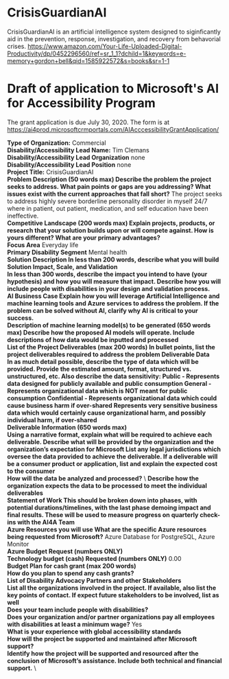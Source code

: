 # CrisisGuardianAI

CrisisGuardianAI is an artificial intelligence system designed to siginficantly aid in the prevention, response, investigation, and recovery from behavorial crises. https://www.amazon.com/Your-Life-Uploaded-Digital-Productivity/dp/0452296560/ref=sr_1_1?dchild=1&keywords=e-memory+gordon+bell&qid=1585922572&s=books&sr=1-1

# Draft of application to Microsoft's AI for Accessibility Program

The grant application is due July 30, 2020. The form is at https://ai4prod.microsoftcrmportals.com/AIAcccessibilityGrantApplication/

**Type of Organization:** Commercial \
**Disability/Accessibility Lead Name:** Tim Clemans \
**Disability/Accessibility Lead Organization** none \
**Disability/Accessibility Lead Position** none \
**Project Title:** CrisisGuardianAI \
**Problem Description (50 words max) Describe the problem the project seeks to address. What pain points or gaps are you addressing? What issues exist with the current approaches that fall short?** The project seeks to address highly severe borderline personality disorder in myself 24/7 where in patient, out patient, medication, and self education have been ineffective. \
**Competitive Landscape (200 words max) Explain projects, products, or research that your solution builds upon or will compete against. How is yours different? What are your primary advantages?** \
**Focus Area** Everyday life \
**Primary Disability Segment** Mental health \
**Solution Description In less than 200 words, describe what you will build Solution Impact, Scale, and Validation** \
**In less than 300 words, describe the impact you intend to have (your hypothesis) and how you will measure that impact. Describe how you will include people with disabilities in your design and validation process.** \
**AI Business Case Explain how you will leverage Artificial Intelligence and machine learning tools and Azure services to address the problem. If the problem can be solved without AI, clarify why AI is critical to your success.** \
**Description of machine learning model(s) to be generated (650 words max) Describe how the proposed AI models will operate. Include descriptions of how data would be inputted and processed** \
**List of the Project Deliverables (max 200 words) In bullet points, list the project deliverables required to address the problem
Deliverable Data** \
**In as much detail possible, describe the type of data which will be provided. Provide the estimated amount, format, structured vs. unstructured, etc. Also describe the data sensitivity: Public - Represents data designed for publicly available and public consumption
General - Represents organizational data which is NOT meant for public consumption Confidential - Represents organizational data which could cause business harm if over-shared Represents very sensitive business data which would certainly cause organizational harm, and possibly individual harm, if over-shared** \
**Deliverable Information (650 words max)** \
**Using a narrative format, explain what will be required to achieve each deliverable. Describe what will be provided by the organization and the organization’s expectation for Microsoft List any legal jurisdictions which oversee the data provided to achieve the deliverable. If a deliverable will be a consumer product or application, list and explain the expected cost to the consumer** \
**How will the data be analyzed and processed?** \ 
**Describe how the organization expects the data to be processed to meet the individual deliverables** \
**Statement of Work This should be broken down into phases, with potential durations/timelines, with the last phase demoing impact and final results. These will be used to measure progress on quarterly check-ins with the AI4A Team** \
**Azure Resources you will use What are the specific Azure resources being requested from Microsoft?** Azure Database for PostgreSQL, Azure Monitor \
**Azure Budget Request  (numbers ONLY)** \
**Technology budget (cash) Requested  (numbers ONLY)** 0.00 \
**Budget Plan for cash grant (max 200 words)** \
**How do you plan to spend any cash grants?** \
**List of Disability Advocacy Partners and other Stakeholders** \
**List all the organizations involved in the project. If available, also list the key points of contact. If expect future stakeholders to be involved, list as well** \
**Does your team include people with disabilities?** \
**Does your organization and/or partner organizations pay all employees with disabilities at least a minimum wage?** Yes \
**What is your experience with global accessibility standards** \
**How will the project be supported and maintained after Microsoft support?** \
**Identify how the project will be supported and resourced after the conclusion of Microsoft’s assistance. Include both technical and financial support.** \
